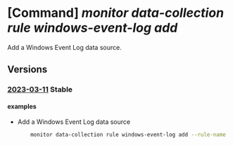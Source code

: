 # [Command] _monitor data-collection rule windows-event-log add_

Add a Windows Event Log data source.

## Versions

### [2023-03-11](/Resources/mgmt-plane/L3N1YnNjcmlwdGlvbnMve30vcmVzb3VyY2Vncm91cHMve30vcHJvdmlkZXJzL21pY3Jvc29mdC5pbnNpZ2h0cy9kYXRhY29sbGVjdGlvbnJ1bGVzL3t9/2023-03-11.xml) **Stable**

<!-- mgmt-plane /subscriptions/{}/resourcegroups/{}/providers/microsoft.insights/datacollectionrules/{} 2023-03-11 properties.dataSources.windowsEventLogs[] -->

#### examples

- Add a Windows Event Log data source
    ```bash
        monitor data-collection rule windows-event-log add --rule-name myCollectionRule --resource-group myResourceGroup --name appTeam1AppEvents --streams Microsoft-WindowsEvent --x-path-queries "Application!*[System[(Level = 1 or Level = 2 or Level = 3)]]" "System![System[(Level = 1 or Level = 2 or Level = 3)]]"
    ```
